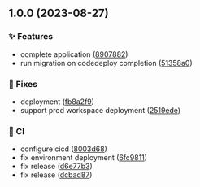 ## 1.0.0 (2023-08-27)


### :sparkles: Features

* complete application ([8907882](https://github.com/binayabaral/lt-backend/commit/8907882792044389d0c3cd2406b8f348374a7cac))
* run migration on codedeploy completion ([51358a0](https://github.com/binayabaral/lt-backend/commit/51358a0b78a20cb747dd5dea9ec302ecd33af545))


### :bug: Fixes

* deployment ([fb8a2f9](https://github.com/binayabaral/lt-backend/commit/fb8a2f9879dc162921d2f391dbc73116328d9608))
* support prod workspace deployment ([2519ede](https://github.com/binayabaral/lt-backend/commit/2519ede443c272693984ce1b8533d6185f9c9772))


### :repeat: CI

* configure cicd ([8003d68](https://github.com/binayabaral/lt-backend/commit/8003d686fec15b150feab1afe6cc628a82dd37b0))
* fix environment deployment ([6fc9811](https://github.com/binayabaral/lt-backend/commit/6fc98118ffd015940bc9684871768d5985f1d2a4))
* fix release ([d6e77b3](https://github.com/binayabaral/lt-backend/commit/d6e77b328841f261fcc16f7ffae94b6e93b92dda))
* fix release ([dcbad87](https://github.com/binayabaral/lt-backend/commit/dcbad87d33696430e7e3d9b550d37c799924421e))
